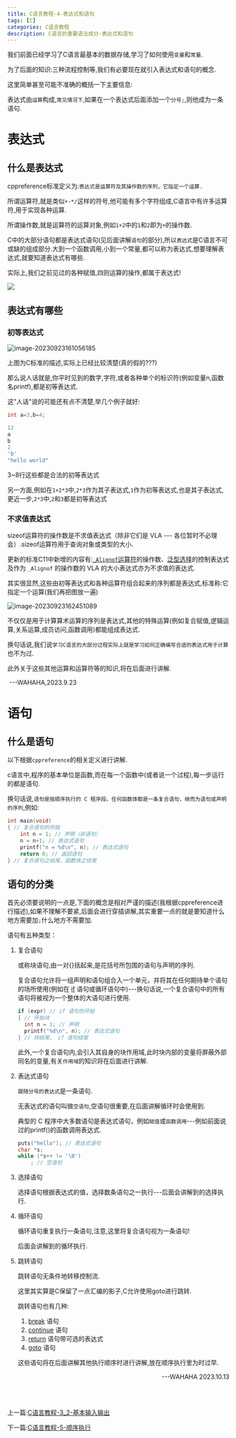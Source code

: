 ```yaml
---
title: C语言教程-4-表达式和语句
tags: [C]
categories: C语言教程
description: C语言的重要语法成分-表达式和语句
---
```


我们前面已经学习了C语言最基本的数据存储,学习了如何使用`变量`和`常量`.

为了后面的知识:三种流程控制等,我们有必要现在就引入表达式和语句的概念.

这里简单甚至可能不准确的概括一下主要信息:

表达式由`运算`构成,`常见情况下`,如果在一个表达式后面添加一个`分号;`,则他成为一条语句.

# 表达式

## 什么是表达式

cppreference标准定义为:`表达式是运算符及其操作数的序列，它指定一个运算.`

所谓运算符,就是类似`+-*/`这样的符号,他可能有多个字符组成,C语言中有许多运算符,用于实现各种运算.

所谓操作数,就是运算符的运算对象,例如`1+2`中的`1`和`2`即为`+`的操作数.

C中的大部分语句都是表达式语句(见后面讲解`语句`的部分),所以`表达式`是C语言不可或缺的组成部分.大到一个函数调用,小到一个常量,都可以称为表达式,想要理解表达式,就要知道表达式有哪些.

实际上,我们之前见过的各种赋值,四则运算的操作,都属于表达式!

![](https://typora-blogs-pic.oss-cn-beijing.aliyuncs.com/img/image-20230923162451089.png)

## 表达式有哪些

### 初等表达式

![image-20230923161056185](https://typora-blogs-pic.oss-cn-beijing.aliyuncs.com/img/image-20230923161056185.png)

上图为C标准的描述,实际上已经比较清楚(真的假的???)

那么说人话就是,你平时见到的数字,字符,或者各种单个的标识符(例如变量n,函数名printf),都是初等表达式.

这"人话"说的可能还有点不清楚,举几个例子就好:

```c
int a=3,b=4;

12
a
b
2
'b'
"hello world"
```

3~8行这些都是合法的初等表达式

另一方面,例如在`1+2*3`中,`2*3`作为其子表达式,`1`作为初等表达式,也是其子表达式,更近一步,`2*3`中,`2`和`3`都是初等表达式

### 不求值表达式

sizeof运算符的操作数是不求值表达式（除非它们是 VLA --- 各位暂时不必理会）.sizeof运算符用于查询对象或类型的大小.

更新的标准C11中新增的内容有:[`_Alignof`运算符](https://zh.cppreference.com/w/c/language/_Alignof)的操作数、[泛型选择](https://zh.cppreference.com/w/c/language/generic)的控制表达式及作为 `_Alignof` 的操作数的 VLA 的大小表达式亦为不求值的表达式.



其实很显然,这些由初等表达式和各种运算符组合起来的序列都是表达式,标准称:它指定一个运算(我们再把图放一遍)

![image-20230923162451089](https://typora-blogs-pic.oss-cn-beijing.aliyuncs.com/img/image-20230923162451089.png)



不仅仅是用于计算算术运算的序列是表达式,其他的特殊运算(例如复合赋值,逻辑运算,关系运算,成员访问,函数调用)都能组成表达式.

换句话说,我们说`学习C语言的大部分过程实际上就是学习如何正确编写合适的表达式用于计算`也不为过.

此外关于这些其他运算和运算符等的知识,将在后面进行讲解.

​															---WAHAHA,2023.9.23

# 语句

## 什么是语句

以下根据`cppreference`的相关定义进行讲解.

c语言中,程序的基本单位是函数,而在每一个函数中(或者说一个过程),每一步运行的都是语句.

换句话说,`语句是按顺序执行的 C 程序段。任何函数体都是一条复合语句，继而为语句或声明的序列`,例如:

```c
int main(void)
{ // 复合语句的开始
    int n = 1; // 声明（非语句）
    n = n+1; // 表达式语句
    printf("n = %d\n", n); // 表达式语句
    return 0; // 返回语句
} // 复合语句之结尾，函数体之结尾
```

## 语句的分类

首先必须要说明的一点是,下面的概念是相对严谨的描述(我根据cppreference进行描述),如果不理解不要紧,后面会进行穿插讲解,其实重要一点的就是要知道什么地方需要加`;`什么地方不需要加.

语句有五种类型：

1. 复合语句 

    或称块语句,由一对{}括起来,是花括号所包围的语句与声明的序列.

    复合语句允许将一组声明和语句组合入一个单元，并将其在任何期待单个语句的场所使用(例如在 [if](https://zh.cppreference.com/w/c/language/if) 语句或循环语句中)---换句话说,一个复合语句中的所有语句将被视为一个整体的大语句进行使用.

    ```c
    if (expr) // if 语句的开始
    { // 开始块
      int n = 1; // 声明
      printf("%d\n", n); // 表达式语句
    } // 块结尾， if 语句结尾
    ```

    此外,一个复合语句内,会引入其自身的块作用域,此时块内部的变量将屏蔽外部同名的变量,有关`作用域`的知识将在后面进行讲解.

2. 表达式语句

    `跟随分号的表达式`是一条语句.

    无表达式的语句叫做`空语句`,空语句很重要,在后面讲解循环时会使用到.

    典型的 C 程序中大多数语句是表达式语句，例如`赋值`或`函数调用`---例如前面说过的printf()的函数调用表达式.

    ```c
    puts("hello"); // 表达式语句
    char *s;
    while (*s++ != '\0')
        ; // 空语句
    ```

3. 选择语句

    选择语句根据表达式的值，选择数条语句之一执行---后面会讲解到的选择执行.

4. 循环语句

    循环语句重复执行一条语句,注意,这里将复合语句视为一条语句!

    后面会讲解到的循环执行.

5. 跳转语句

    跳转语句无条件地转移控制流.

    这里其实算是C保留了一点汇编的影子,C允许使用goto进行跳转.

    跳转语句也有几种:

    1) [break](https://zh.cppreference.com/w/c/language/break) 语句
    2) [continue](https://zh.cppreference.com/w/c/language/continue) 语句
    3) [return](https://zh.cppreference.com/w/c/language/return) 语句带可选的表达式
    4) [goto](https://zh.cppreference.com/w/c/language/goto) 语句

    这些语句将在后面讲解其他执行顺序时进行讲解,放在顺序执行里为时过早.



<p align=right>---WAHAHA 2023.10.13</p>

<br>

<br>

上一篇:[C语言教程-3_2-基本输入输出](../2023-10-18-427f4611cc41/)

下一篇:[C语言教程-5-顺序执行](../2023-09-22-22bfbdadd502)

